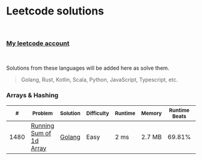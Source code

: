 # Leetcode solutions

<br/>

### [My leetcode account](https://leetcode.com/khurshedyu/)

<br/>

Solutions from these languages will be added here as solve them.
> Golang, Rust, Kotlin, Scala, Python, JavaScript, Typescript, etc.


### Arrays & Hashing

| <sub>#</sub> | <sub>Problem</sub>                                                                | <sub>Solution</sub>                                                                      | <sub>Difficulty</sub> | <sub>Runtime</sub> | <sub>Memory</sub> | <sub>Runtime Beats</sub> | <sub>Memory Beats</sub> |
|--------------|-----------------------------------------------------------------------------------|------------------------------------------------------------------------------------------|-----------------------|--------------------|-------------------|--------------------------|-------------------------|
| 1480         | [Running Sum of 1d Array](https://leetcode.com/problems/running-sum-of-1d-array/) | [Golang](https://github.com/khurshedyu/leetcode/go/1480-running-sum-of-1d-array/main.go) | Easy                  | 2 ms               | 2.7 MB            | 69.81%                   | 40.67%                  |
